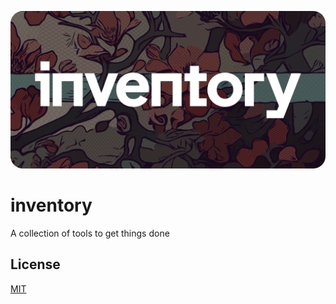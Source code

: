![inventory](./banner.webp)

# inventory

A collection of tools to get things done

## License

[MIT](./LICENSE.md)
